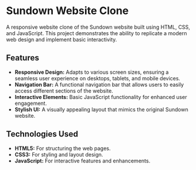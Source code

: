 # Sundown Website Clone

A responsive website clone of the Sundown website built using HTML, CSS, and JavaScript. This project demonstrates the ability to replicate a modern web design and implement basic interactivity.

## Features

- **Responsive Design:** Adapts to various screen sizes, ensuring a seamless user experience on desktops, tablets, and mobile devices.
- **Navigation Bar:** A functional navigation bar that allows users to easily access different sections of the website.
- **Interactive Elements:** Basic JavaScript functionality for enhanced user engagement.
- **Stylish UI:** A visually appealing layout that mimics the original Sundown website.

## Technologies Used

- **HTML5:** For structuring the web pages.
- **CSS3:** For styling and layout design.
- **JavaScript:** For interactive features and enhancements.
